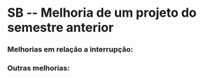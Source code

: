 # SB -- Melhoria de um projeto do semestre anterior

### Melhorias em relação a interrupção:



### Outras melhorias:
